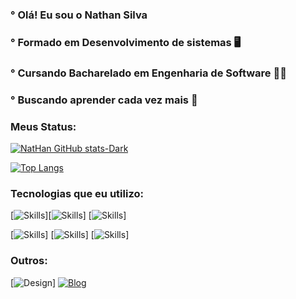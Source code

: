 ### ° Olá! Eu sou o Nathan Silva 
### ° Formado em Desenvolvimento de sistemas 🖥️
### ° Cursando Bacharelado em Engenharia de Software 👨‍💻
### ° Buscando aprender cada vez mais 📖

### Meus Status:

[![NatHan GitHub stats-Dark](https://github-readme-stats.vercel.app/api?username=NatHanNSilva12&show_icons=true&theme=dark#gh-dark-mode-only)](https://github.com/anuraghazra/github-readme-stats#gh-dark-mode-only)

[![Top Langs](https://github-readme-stats.vercel.app/api/top-langs/?username=NatHanNSilva12&show_icons=true&theme=dark#gh-dark-mode-only)](https://github.com/NatHanNSilva12/github-readme-stats#gh-dark-mode-only)

### Tecnologias que eu utilizo:

[![Skills](https://img.shields.io/badge/HTML5-E34F26?style=for-the-badge&logo=html5&logoColor=white)][![Skills](https://img.shields.io/badge/CSS3-1572B6?style=for-the-badge&logo=css3&logoColor=white)] [![Skills](https://img.shields.io/badge/JavaScript-F7DF1E?style=for-the-badge&logo=javascript&logoColor=black)]

[![Skills](https://img.shields.io/badge/React-20232A?style=for-the-badge&logo=react&logoColor=61DAFB)] [![Skills](https://img.shields.io/badge/MySQL-00000F?style=for-the-badge&logo=mysql&logoColor=white)] [![Skills](https://img.shields.io/badge/Node.js-43853D?style=for-the-badge&logo=node.js&logoColor=white)] 

### Outros:

[![Design](https://img.shields.io/badge/Figma-F24E1E?style=for-the-badge&logo=figma&logoColor=white)] [![Blog](https://img.shields.io/website-up-down-green-red/http/monip.org.svg)](https://portfolio3-d-topaz.vercel.app)
